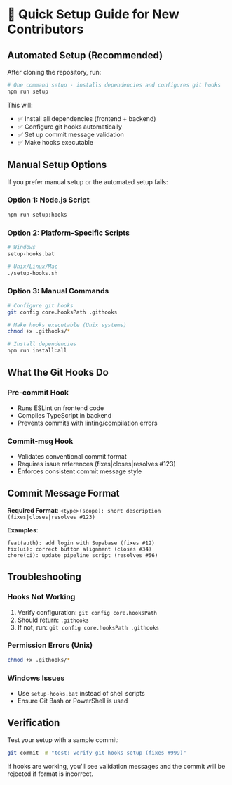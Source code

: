 # 🚀 Quick Setup Guide for New Contributors

## Automated Setup (Recommended)

After cloning the repository, run:

```bash
# One command setup - installs dependencies and configures git hooks
npm run setup
```

This will:
- ✅ Install all dependencies (frontend + backend)
- ✅ Configure git hooks automatically
- ✅ Set up commit message validation
- ✅ Make hooks executable

## Manual Setup Options

If you prefer manual setup or the automated setup fails:

### Option 1: Node.js Script
```bash
npm run setup:hooks
```

### Option 2: Platform-Specific Scripts
```bash
# Windows
setup-hooks.bat

# Unix/Linux/Mac
./setup-hooks.sh
```

### Option 3: Manual Commands
```bash
# Configure git hooks
git config core.hooksPath .githooks

# Make hooks executable (Unix systems)
chmod +x .githooks/*

# Install dependencies
npm run install:all
```

## What the Git Hooks Do

### Pre-commit Hook
- Runs ESLint on frontend code
- Compiles TypeScript in backend
- Prevents commits with linting/compilation errors

### Commit-msg Hook
- Validates conventional commit format
- Requires issue references (fixes|closes|resolves #123)
- Enforces consistent commit message style

## Commit Message Format

**Required Format**: `<type>(scope): short description (fixes|closes|resolves #123)`

**Examples**:
```
feat(auth): add login with Supabase (fixes #12)
fix(ui): correct button alignment (closes #34)
chore(ci): update pipeline script (resolves #56)
```

## Troubleshooting

### Hooks Not Working
1. Verify configuration: `git config core.hooksPath`
2. Should return: `.githooks`
3. If not, run: `git config core.hooksPath .githooks`

### Permission Errors (Unix)
```bash
chmod +x .githooks/*
```

### Windows Issues
- Use `setup-hooks.bat` instead of shell scripts
- Ensure Git Bash or PowerShell is used

## Verification

Test your setup with a sample commit:
```bash
git commit -m "test: verify git hooks setup (fixes #999)"
```

If hooks are working, you'll see validation messages and the commit will be rejected if format is incorrect.
